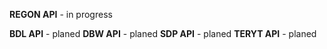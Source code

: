 __REGON API__ - in progress



__BDL API__ - planed
__DBW API__ - planed
__SDP API__ - planed
__TERYT API__ - planed

